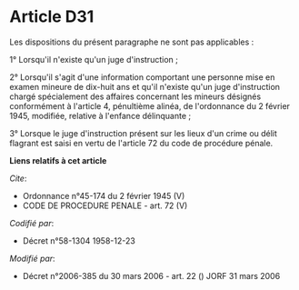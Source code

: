 # Article D31

Les dispositions du présent paragraphe ne sont pas applicables : 

1° Lorsqu'il n'existe qu'un juge d'instruction ; 

2° Lorsqu'il s'agit d'une information comportant une personne mise en examen mineure de dix-huit ans et qu'il n'existe qu'un
juge d'instruction chargé spécialement des affaires concernant les mineurs désignés conformément à l'article 4, pénultième
alinéa, de l'ordonnance du 2 février 1945, modifiée, relative à l'enfance délinquante ; 

3° Lorsque le juge d'instruction présent sur les lieux d'un crime ou délit flagrant est saisi en vertu de l'article 72 du
code de procédure pénale.

**Liens relatifs à cet article**

_Cite_:

  - Ordonnance n°45-174 du 2 février 1945 (V)
  - CODE DE PROCEDURE PENALE - art. 72 (V)

_Codifié par_:

  - Décret n°58-1304 1958-12-23

_Modifié par_:

  - Décret n°2006-385 du 30 mars 2006 - art. 22 () JORF 31 mars 2006
